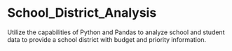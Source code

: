 # School_District_Analysis
Utilize the capabilities of Python and Pandas to analyze school and student data to provide a school district with budget and priority information.
